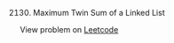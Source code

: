 2130. Maximum Twin Sum of a Linked List

View problem on [Leetcode](https://leetcode.com/problems/maximum-twin-sum-of-a-linked-list/description/)